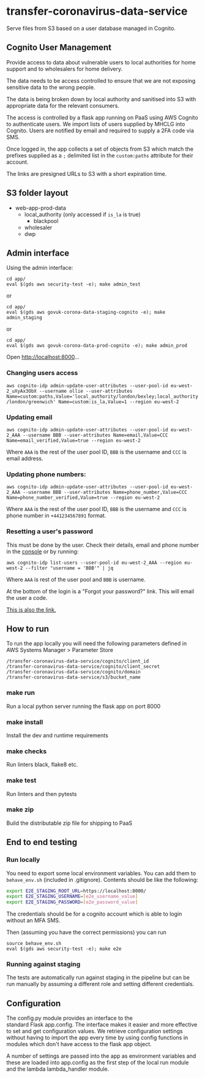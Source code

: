 # transfer-coronavirus-data-service
Serve files from S3 based on a user database managed in Cognito.

## Cognito User Management

Provide access to data about vulnerable users to local authorities
for home support and to wholesalers for home delivery.

The data needs to be access controlled to ensure that we are not
exposing sensitive data to the wrong people.

The data is being broken down by local authority and sanitised into
S3 with appropriate data for the relevant consumers.

The access is controlled by a flask app running on PaaS using
AWS Cognito to authenticate users. We import lists of users
supplied by MHCLG into Cognito. Users are notified by email and
required to supply a 2FA code via SMS.

Once logged in, the app collects a set of objects from S3 which
match the prefixes supplied as a `;` delimited list in the
`custom:paths` attribute for their account.

The links are presigned URLs to S3 with a short expiration time.  

## S3 folder layout

- web-app-prod-data
  - local_authority (only accessed if `is_la` is true)
    - blackpool
  - wholesaler
  - dwp


## Admin interface
Using the admin interface:
```
cd app/
eval $(gds aws security-test -e); make admin_test
```
or
```
cd app/
eval $(gds aws govuk-corona-data-staging-cognito -e); make admin_staging
```
or
```
cd app/
eval $(gds aws govuk-corona-data-prod-cognito -e); make admin_prod
```

Open <http://localhost:8000>...


### Changing users access

`aws cognito-idp admin-update-user-attributes --user-pool-id eu-west-2_uXyAx3ObX --username ollie --user-attributes Name=custom:paths,Value='local_authority/london/bexley;local_authority/london/greenwich' Name=custom:is_la,Value=1 --region eu-west-2`

### Updating email

`aws cognito-idp admin-update-user-attributes --user-pool-id eu-west-2_AAA --username BBB --user-attributes Name=email,Value=CCC Name=email_verified,Value=true --region eu-west-2`

Where `AAA` is the rest of the user pool ID, `BBB` is the username and `CCC` is email address.

### Updating phone numbers:

`aws cognito-idp admin-update-user-attributes --user-pool-id eu-west-2_AAA --username BBB --user-attributes Name=phone_number,Value=CCC Name=phone_number_verified,Value=true --region eu-west-2`

Where `AAA` is the rest of the user pool ID, `BBB` is the username and `CCC` is phone number in `+441234567891` format.

### Resetting a user's password

This must be done by the user. Check their details, email and phone number in the [console](https://eu-west-2.console.aws.amazon.com/cognito/users/?region=eu-west-2#/pool/eu-west-2_pjM9bY9eD/users?_k=0ud4ot) or by running:

`aws cognito-idp list-users --user-pool-id eu-west-2_AAA --region eu-west-2 --filter "username = 'BBB'" | jq`

Where `AAA` is rest of the user pool and `BBB` is username.

At the bottom of the login is a "Forgot your password?" link. This will email the user a code.

[This is also the link.](https://cyber-manual-test-73hdxjhsy2jmap.auth.eu-west-2.amazoncognito.com/forgotPassword?client_id=2s4ccdrs0urfa4lih383m7tmk5&response_type=code&redirect_uri=https://temp-download-test.cloudapps.digital&scope=profile+email+phone+openid)


## How to run

To run the app locally you will need the following
parameters defined in
AWS Systems Manager > Parameter Store

```ssm
/transfer-coronavirus-data-service/cognito/client_id
/transfer-coronavirus-data-service/cognito/client_secret
/transfer-coronavirus-data-service/cognito/domain
/transfer-coronavirus-data-service/s3/bucket_name
```

### make run

Run a local python server running the flask app on port 8000

### make install

Install the dev and runtime requirements

### make checks

Run linters black, flake8 etc.

### make test

Run linters and then pytests

### make zip

Build the distributable zip file for shipping to PaaS


## End to end testing 

### Run locally

You need to export some local environment variables. You can add them
 to `behave_env.sh` (included in .gitignore). Contents should be like
the following: 

```behave_env.sh
export E2E_STAGING_ROOT_URL=https://localhost:8000/
export E2E_STAGING_USERNAME=[e2e_username_value]
export E2E_STAGING_PASSWORD=[e2e_password_value]
```  

The credentials should be for a cognito account which is 
able to login without an MFA SMS. 

Then (assuming you have the correct permissions) you can run

```
source behave_env.sh
eval $(gds aws security-test -e); make e2e
```

### Running against staging 

The tests are automatically run against staging in the 
pipeline but can be run manually by assuming a 
different role and setting different credentials. 

## Configuration

The config.py module provides an interface to the  
standard Flask app.config. The interface makes it 
easier and more effective to set and get 
configuration values. We retrieve configuration 
settings without having to import the app every 
time by using config functions in modules which 
don't have access to the flask app object.

A number of settings are passed into the app as 
environment variables and these are loaded into 
app.config as the first step of the local run module 
and the lambda lambda_handler module.   